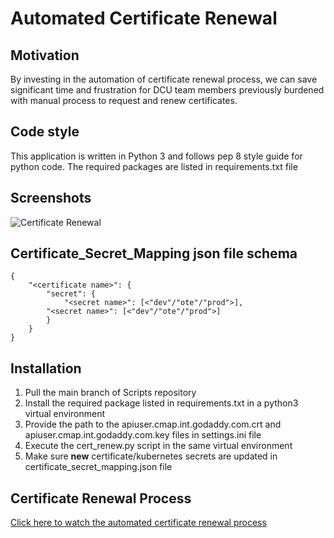 # Automated Certificate Renewal

## Motivation
By investing in the automation of certificate renewal process, we can save significant time and frustration for DCU team members previously burdened with manual process to request and renew certificates.

## Code style
This application is written in Python 3 and follows pep 8 style guide for python code. The required packages are listed in requirements.txt file
 
## Screenshots
![Certificate Renewal](https://secureservernet-my.sharepoint.com/:i:/g/personal/agrover_godaddy_com/EfKCqJh1PDNFoFbcY4GUiGQB8uR2Uoo184tMbEn-_J0jjg?e=2s4Ieh "Certificate Renewal")

## Certificate_Secret_Mapping json file schema
```
{
    "<certificate name>": {
        "secret": {
            "<secret name>": [<"dev"/"ote"/"prod">],
	    "<secret name>": [<"dev"/"ote"/"prod">]
        }
    }
}
```

## Installation
1)  Pull the main branch of Scripts repository
2)  Install the required package listed in requirements.txt in a python3 virtual environment
3)  Provide the path to the apiuser.cmap.int.godaddy.com.crt and apiuser.cmap.int.godaddy.com.key files in settings.ini file
4)  Execute the cert_renew.py script in the same virtual environment
5)  Make sure **new** certificate/kubernetes secrets are updated in certificate_secret_mapping.json file

## Certificate Renewal Process
[Click here to watch the automated certificate renewal process](https://secureservernet-my.sharepoint.com/:v:/g/personal/agrover_godaddy_com/ES-5k4M2ToRBnqLHeTGueKQB2G19J-6gY9m9h9A4Jo6oqg?e=u8MMjQ)
